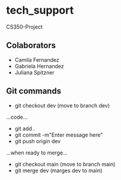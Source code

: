 # tech_support
CS350-Project

## Colaborators
- Camila Fernandez
- Gabriela Hernandez
- Juliana Spitzner

## Git commands

- git checkout dev (move to branch dev)

...code...

- git add .
- git commit -m"Enter message here"
- git push origin dev

...when ready to merge...

- git checkout main (move to branch main)
- git merge dev (marges dev to main)
